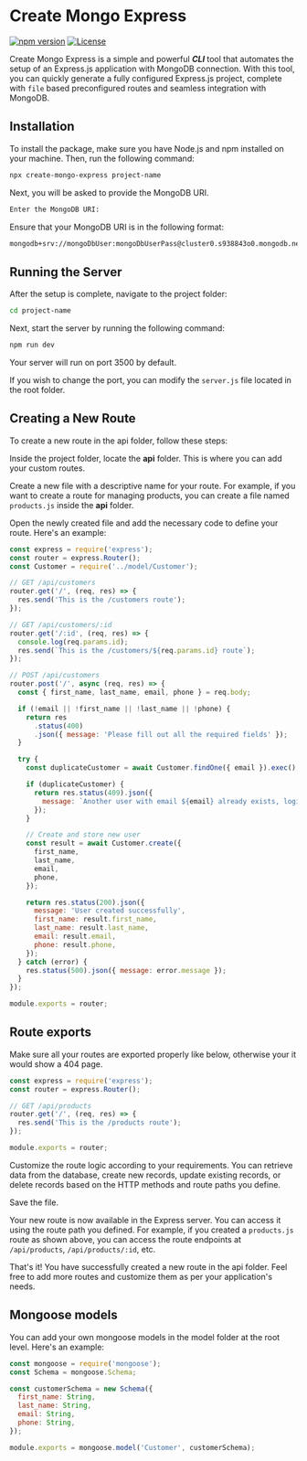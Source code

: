 # Create Mongo Express

[![npm version](https://badge.fury.io/js/create-mongo-express.svg)](https://badge.fury.io/js/create-mongo-express)
[![License](https://img.shields.io/badge/License-MIT-blue.svg)](https://opensource.org/licenses/MIT)

Create Mongo Express is a simple and powerful **_CLI_** tool that automates the setup of an Express.js application with MongoDB connection. With this tool, you can quickly generate a fully configured Express.js project, complete with `file` based preconfigured routes and seamless integration with MongoDB.

## Installation

To install the package, make sure you have Node.js and npm installed on your machine. Then, run the following command:

```bash
npx create-mongo-express project-name
```

<!-- ## Getting Started

You will be prompted to enter the project name. Provide a suitable name for your Express server:

```bash
Enter the project name (e.g., express-server):
``` -->

Next, you will be asked to provide the MongoDB URI.

```bash
Enter the MongoDB URI:
```

Ensure that your MongoDB URI is in the following format:

```bash
mongodb+srv://mongoDbUser:mongoDbUserPass@cluster0.s938843o0.mongodb.net/databaseName?retryWrites=true&w=majority
```

## Running the Server

After the setup is complete, navigate to the project folder:

```bash
cd project-name
```

Next, start the server by running the following command:

```bash
npm run dev
```

Your server will run on port 3500 by default.

If you wish to change the port, you can modify the `server.js` file located in the root folder.

## Creating a New Route

To create a new route in the api folder, follow these steps:

Inside the project folder, locate the **api** folder. This is where you can add your custom routes.

Create a new file with a descriptive name for your route. For example, if you want to create a route for managing products, you can create a file named `products.js` inside the **api** folder.

Open the newly created file and add the necessary code to define your route. Here's an example:

```javascript
const express = require('express');
const router = express.Router();
const Customer = require('../model/Customer');

// GET /api/customers
router.get('/', (req, res) => {
  res.send('This is the /customers route');
});

// GET /api/customers/:id
router.get('/:id', (req, res) => {
  console.log(req.params.id);
  res.send(`This is the /customers/${req.params.id} route`);
});

// POST /api/customers
router.post('/', async (req, res) => {
  const { first_name, last_name, email, phone } = req.body;

  if (!email || !first_name || !last_name || !phone) {
    return res
      .status(400)
      .json({ message: 'Please fill out all the required fields' });
  }

  try {
    const duplicateCustomer = await Customer.findOne({ email }).exec();

    if (duplicateCustomer) {
      return res.status(409).json({
        message: `Another user with email ${email} already exists, login instead`,
      });
    }

    // Create and store new user
    const result = await Customer.create({
      first_name,
      last_name,
      email,
      phone,
    });

    return res.status(200).json({
      message: 'User created successfully',
      first_name: result.first_name,
      last_name: result.last_name,
      email: result.email,
      phone: result.phone,
    });
  } catch (error) {
    res.status(500).json({ message: error.message });
  }
});

module.exports = router;
```

## Route exports

Make sure all your routes are exported properly like below, otherwise your it would show a 404 page.

```javascript
const express = require('express');
const router = express.Router();

// GET /api/products
router.get('/', (req, res) => {
  res.send('This is the /products route');
});

module.exports = router;
```

Customize the route logic according to your requirements. You can retrieve data from the database, create new records, update existing records, or delete records based on the HTTP methods and route paths you define.

Save the file.

Your new route is now available in the Express server. You can access it using the route path you defined. For example, if you created a `products.js` route as shown above, you can access the route endpoints at `/api/products`, `/api/products/:id`, etc.

That's it! You have successfully created a new route in the api folder. Feel free to add more routes and customize them as per your application's needs.

## Mongoose models

You can add your own mongoose models in the model folder at the root level. Here's an example:

```javascript
const mongoose = require('mongoose');
const Schema = mongoose.Schema;

const customerSchema = new Schema({
  first_name: String,
  last_name: String,
  email: String,
  phone: String,
});

module.exports = mongoose.model('Customer', customerSchema);
```
